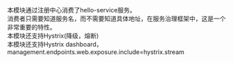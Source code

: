 本模块通过注册中心消费了hello-service服务。<br/>
消费者只需要知道服务名，而不需要知道具体地址，在服务治理框架中，这是一个非常重要的特性。<br/>
本模块还支持Hystrix(降级，熔断)<br/>
本模块还支持Hystrix dashboard，management.endpoints.web.exposure.include=hystrix.stream<br/>

